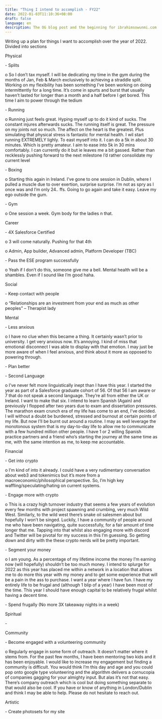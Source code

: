 ```yaml
---
title: "Thing I intend to accomplish - FY22"
date: 2022-01-03T11:10:36+08:00
draft: false
language: en
description: The OG blog post and the beginning for ibrahimsowunmi.com
---
```


Writing up a plan for things I want to accomplish over the year of 2022. Divided into sections

 

Physical

\-    Splits

o  So I don’t tax myself. I will be dedicating my time in the gym during the months of Jan, Feb & March exclusively to achieving a straddle split. Working on my flexibility has been something I’ve been working on doing intermittently for a long time. It’s come in spurts and burst that usually haven’t lasted for longer than a month and a half before I get bored. This time I aim to power through the tedium

\-    Running

o  Running just feels great. Hyping myself up to do it kind of sucks. The constant injures afterwards sucks. The running itself is great. The pressure on my joints not so much. The affect on the heart is the greatest. Plus simulating that physical stress is fantastic for mental health. I wil start running EXTREMELY lighly. To east myself into it. I can do a 5k in about 30 minutes. Which is pretty amateur. I aim to ease into 5k in 30 mins comfortably. I can currently do it but ie leaves me a bit gassed. Rather than recklessly pushing forward to the next milestone I’d rather consolidate my current level

\-    Boxing

o  Starting this again in Ireland. I’ve gone to one session in Dublin, where I pulled a muscle due to over exertion, surprise surprise. I’m not as spry as I once was and I’m only 24.. ffs. Going to go again and take it easy. Leave my ego outside the gum.

\-    Gym

o  One session a week. Gym body for the ladies n that.

 

Career

\-    4X Salesforce Certified

o  3 will come naturally. Pushing for that 4th

o  Admin, App builder, Advanced admin, Platform Developer (TBC)

\-    Pass the ESE program successfully

o  Yeah if I don’t do this, someone give me a bell. Mental health will be a shambles. Even if I sound like I’m good haha.

Social

\-    Keep contact with people

o  “Relationships are an investment from your end as much as other peoples” – Therapist lady

Mental

\-    Less anxious

o  I have no clue when this became a thing. It certainly wasn’t prior to university. I get very anxious now. It’s annoying. I kind of miss that emotional disconnect I was able to display with that emotion. I may just be more aware of when I feel anxious, and think about it more as opposed to powering through.

\-    Plan better

\-    Second Language

o  I’ve never felt more linguistically inept than I have this year. I started the year as part of a Salesforce graduate cohort of 56. Of that 56 I am aware or 7 that do not speak a second language. They’re all from either the UK or Ireland. I want to make that six. I intend to learn Spanish (Again) and previously I flopped after two years due to exam and dissertation pressures. The marathon exam crunch era of my life has come to an end, I’ve decided. I will without a doubt be burdened, stressed and burnout at certain points of my life. But now I’ll be burnt out around a routine. I may as well leverage the monotonous system that is my day-to-day life to allow me to communicate with a few hundred million other people. I have 1 or 2 willing Spanish practice partners and a friend who’s starting the journey at the same time as me, with the same intention as me, to keep me accountable.

Financial

\-    Get into crypto 

o  I’m kind of into it already. I could have a very rudimentary conversation about web3 and tokenimics but it’s more from a macroeconomic/philosophical perspective. So, I’m high key waffling/speculating/hating on current systems.

\-    Engage more with crypto

o  This is a crazy high turnover industry that seems a few years of evolution every few months with project spawning and crumbing, very much Wild West. Similarly, to the wild west there’s snake oil salesmen about but hopefully I won’t be singed. Luckily, I have a community of people around me who have been navigating, quite successfully, for a fair amount of time longer that me. Tapping into that whilst also engaging more with discord and Twitter will be pivotal for my success in this I’m guessing. So getting down and dirty with the these crypto nerds will be pretty important.

\-    Segment your money

o  I am young. As a percentage of my lifetime income the money I’m earning now (will hopefully) shouldn’t be too much money. I intend to splurge for 2022 as this year has placed me within a network in a location that allows me to do more this year with my money and to get some experience that will be a pain in the ass to purchase. I want a year where I have fun. I have my entirely life to be frugal and (although 1 blip of a year) I have been most of the time. This year I should have enough capital to be relatively frugal whilst having a decent time.

\-    Spend frugally (No more 3X takeaway nights in a week)

Spiritual

\-    

Community

\-    Become engaged with a volunteering community

o  Regularly engage in some form of outreach. It doesn’t matter where it stems from. For the past few months, I have been mentoring two kids and it has been enjoyable. I would like to increase my engagement but finding a community is difficult. You would think I’m this day and age and you could pop onto google type volunteering and the algorithm delivers a cornucopia of companies gagging for your almighty input. But alas it’s not that easy. There’s company outreach which is cool but doing something separate to that would also be cool. If you have or know of anything in London/Dublin and think I may be able to help. Please do not hesitate to reach out.  

Artistic

\-    Create photosets for my site

 

 